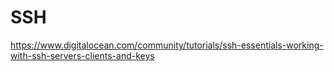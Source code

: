 


# SSH

https://www.digitalocean.com/community/tutorials/ssh-essentials-working-with-ssh-servers-clients-and-keys


